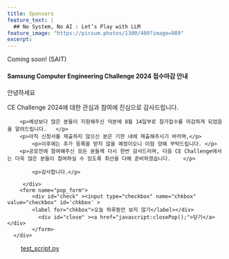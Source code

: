 ```yaml
---
title: Sponsors
feature_text: |
  ## No System, No AI : Let’s Play with LLM
feature_image: "https://picsum.photos/1300/400?image=989"
excerpt:
---
```


Coming soon!
(SAIT)


<!-- layer popup content -->

<div class="layerPopup" id="layer_popup" style="visibility: visible;">
    <div class="layerBox">
        <h4 class="title">Samsung Computer Engineering Challenge 2024 접수마감 안내</h4>
        <div class="cont">
            <p>안녕하세요</p>
	    <p>CE Challenge 2024에 대한 관심과 참여에 진심으로 감사드립니다.</p>  
	   
	    <p>예상보다 많은 분들이 지원해주신 덕분에 8월 14일부로 참가접수를 마감하게 되었음을 알려드립니다.   </p>  
	    <p>아직 신청서를 제출하지 않으신 분은 기한 내에 제출해주시기 바라며,</p>  
            <p>이후에는 추가 등록을 받지 않을 예정이오니 이점 양해 부탁드립니다. </p>      
	    <p>공모전에 참여해주신 모든 분들께 다시 한번 감사드리며, 다음 CE Challenge에서는 더욱 많은 분들이 참여하실 수 있도록 최선을 다해 준비하겠습니다.    </p>

            <p>감사합니다.</p>    
                  
         </div>
        <form name="pop_form">
            <div id="check" ><input type="checkbox" name="chkbox" value="checkbox" id='chkbox' >
            <label for="chkbox">오늘 하루동안 보지 않기</label></div>
		      <div id="close" ><a href="javascript:closePop();">닫기</a></div>    
		    </form>
	  </div>
</div>



 &nbsp;&nbsp;&nbsp;&nbsp;&nbsp;&nbsp;&nbsp;&nbsp;<a target="_blank" href="assets/files/test.py">test_script.py</a>

